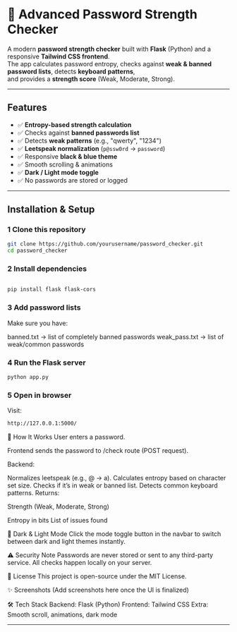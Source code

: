 # 🔐 Advanced Password Strength Checker

A modern **password strength checker** built with **Flask** (Python) and a responsive **Tailwind CSS frontend**.  
The app calculates password entropy, checks against **weak & banned password lists**, detects **keyboard patterns**,  
and provides a **strength score** (Weak, Moderate, Strong).

---

##  Features
- ✅ **Entropy-based strength calculation**
- ✅ Checks against **banned passwords list**
- ✅ Detects **weak patterns** (e.g., "qwerty", "1234")
- ✅ **Leetspeak normalization** (`p@ssw0rd` → `password`)
- ✅ Responsive **black & blue theme**
- ✅ Smooth scrolling & animations
- ✅ **Dark / Light mode toggle**
- ✅ No passwords are stored or logged

---

##  Installation & Setup

### 1️ Clone this repository
```bash
git clone https://github.com/yourusername/password_checker.git
cd password_checker
```
### 2️ Install dependencies
```bash

pip install flask flask-cors
```

### 3️ Add password lists
Make sure you have:

banned.txt → list of completely banned passwords
weak_pass.txt → list of weak/common passwords

### 4 Run the Flask server
```bash
python app.py
```
### 5️ Open in browser
Visit:
```bash
http://127.0.0.1:5000/
```

📖 How It Works
User enters a password.

Frontend sends the password to /check route (POST request).

Backend:

Normalizes leetspeak (e.g., @ → a).
Calculates entropy based on character set size.
Checks if it’s in weak or banned list.
Detects common keyboard patterns.
Returns:

Strength (Weak, Moderate, Strong)

Entropy in bits
List of issues found

🎨 Dark & Light Mode
Click the mode toggle button in the navbar to switch between dark and light themes instantly.

⚠️ Security Note
Passwords are never stored or sent to any third-party service.
All checks happen locally on your server.

📜 License
This project is open-source under the MIT License.

✨ Screenshots
(Add screenshots here once the UI is finalized)

🛠 Tech Stack
Backend: Flask (Python)
Frontend: Tailwind CSS
Extra: Smooth scroll, animations, dark mode

---

